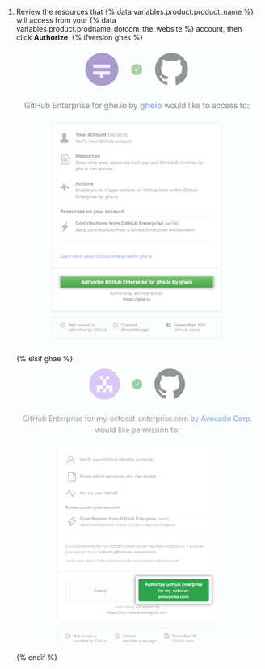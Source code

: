 1. Review the resources that
{% data variables.product.product_name %} will access from your {% data variables.product.prodname_dotcom_the_website %} account, then click **Authorize**.
{% ifversion ghes %}
   ![Authorize connection between {% data variables.product.prodname_ghe_server %} and {% data variables.product.prodname_dotcom_the_website %}](/assets/images/help/settings/authorize-ghe-to-connect-to-dotcom.png)
{% elsif ghae %}
   ![Authorize connection between {% data variables.product.prodname_ghe_managed %} and {% data variables.product.prodname_dotcom_the_website %}](/assets/images/enterprise/github-ae/settings/authorize-ghae-to-connect-to-dotcom.png)
{% endif %}

